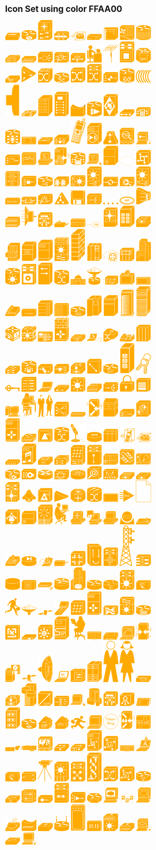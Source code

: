# Icon Set using color FFAA00

<img src='100baset_hub.svg' alt='100baset_hub.svg' width='50px' /> 
<img src='10700.svg' alt='10700.svg' width='50px' /> 
<img src='10GE_FCoE.svg' alt='10GE_FCoE.svg' width='50px' /> 
<img src='15200.svg' alt='15200.svg' width='50px' /> 
<img src='3200_mobile_access_router.svg' alt='3200_mobile_access_router.svg' width='50px' /> 
<img src='3x74_desktop.svg' alt='3x74_desktop.svg' width='50px' /> 
<img src='3x74_floor.svg' alt='3x74_floor.svg' width='50px' /> 
<img src='6700_series.svg' alt='6700_series.svg' width='50px' /> 
<img src='7500ars_7513.svg' alt='7500ars_7513.svg' width='50px' /> 
<img src='access_gateway.svg' alt='access_gateway.svg' width='50px' /> 
<img src='accesspoint.svg' alt='accesspoint.svg' width='50px' /> 
<img src='ace.svg' alt='ace.svg' width='50px' /> 
<img src='ACS.svg' alt='ACS.svg' width='50px' /> 
<img src='adm.svg' alt='adm.svg' width='50px' /> 
<img src='androgenous_person.svg' alt='androgenous_person.svg' width='50px' /> 
<img src='antenna.svg' alt='antenna.svg' width='50px' /> 
<img src='asic_processor.svg' alt='asic_processor.svg' width='50px' /> 
<img src='ASR_1000_Series.svg' alt='ASR_1000_Series.svg' width='50px' /> 
<img src='ata.svg' alt='ata.svg' width='50px' /> 
<img src='atm_3800.svg' alt='atm_3800.svg' width='50px' /> 
<img src='atm_fast_gigabit_etherswitch.svg' alt='atm_fast_gigabit_etherswitch.svg' width='50px' /> 
<img src='atm_router.svg' alt='atm_router.svg' width='50px' /> 
<img src='atm_switch.svg' alt='atm_switch.svg' width='50px' /> 
<img src='atm_tag_switch_router.svg' alt='atm_tag_switch_router.svg' width='50px' /> 
<img src='avs.svg' alt='avs.svg' width='50px' /> 
<img src='AXP.svg' alt='AXP.svg' width='50px' /> 
<img src='bbfw_media.svg' alt='bbfw_media.svg' width='50px' /> 
<img src='bbfw.svg' alt='bbfw.svg' width='50px' /> 
<img src='bbsm.svg' alt='bbsm.svg' width='50px' /> 
<img src='branch_office.svg' alt='branch_office.svg' width='50px' /> 
<img src='breakout_box.svg' alt='breakout_box.svg' width='50px' /> 
<img src='bridge.svg' alt='bridge.svg' width='50px' /> 
<img src='broadband_router.svg' alt='broadband_router.svg' width='50px' /> 
<img src='bts_10200.svg' alt='bts_10200.svg' width='50px' /> 
<img src='cable_modem.svg' alt='cable_modem.svg' width='50px' /> 
<img src='callmanager.svg' alt='callmanager.svg' width='50px' /> 
<img src='carrier_routing_system.svg' alt='carrier_routing_system.svg' width='50px' /> 
<img src='car.svg' alt='car.svg' width='50px' /> 
<img src='cddi_fddi.svg' alt='cddi_fddi.svg' width='50px' /> 
<img src='cdm.svg' alt='cdm.svg' width='50px' /> 
<img src='cellular_phone.svg' alt='cellular_phone.svg' width='50px' /> 
<img src='centri_firewall.svg' alt='centri_firewall.svg' width='50px' /> 
<img src='cisco_1000.svg' alt='cisco_1000.svg' width='50px' /> 
<img src='cisco_asa_5500.svg' alt='cisco_asa_5500.svg' width='50px' /> 
<img src='cisco_ca.svg' alt='cisco_ca.svg' width='50px' /> 
<img src='cisco_file_engine.svg' alt='cisco_file_engine.svg' width='50px' /> 
<img src='cisco_hub.svg' alt='cisco_hub.svg' width='50px' /> 
<img src='ciscosecurity.svg' alt='ciscosecurity.svg' width='50px' /> 
<img src='cisco_unified_presence_server.svg' alt='cisco_unified_presence_server.svg' width='50px' /> 
<img src='cisco_unityexpress.svg' alt='cisco_unityexpress.svg' width='50px' /> 
<img src='ciscoworks.svg' alt='ciscoworks.svg' width='50px' /> 
<img src='class_4_5_switch.svg' alt='class_4_5_switch.svg' width='50px' /> 
<img src='cloud.svg' alt='cloud.svg' width='50px' /> 
<img src='communications_server.svg' alt='communications_server.svg' width='50px' /> 
<img src='contact_center.svg' alt='contact_center.svg' width='50px' /> 
<img src='content_engine_cache_director.svg' alt='content_engine_cache_director.svg' width='50px' /> 
<img src='content_service_router.svg' alt='content_service_router.svg' width='50px' /> 
<img src='content_service_switch_1100.svg' alt='content_service_switch_1100.svg' width='50px' /> 
<img src='content_switch_module.svg' alt='content_switch_module.svg' width='50px' /> 
<img src='content_switch.svg' alt='content_switch.svg' width='50px' /> 
<img src='content_transformation_engine_cte.svg' alt='content_transformation_engine_cte.svg' width='50px' /> 
<img src='cs_mars.svg' alt='cs_mars.svg' width='50px' /> 
<img src='csm_s.svg' alt='csm_s.svg' width='50px' /> 
<img src='csu_dsu.svg' alt='csu_dsu.svg' width='50px' /> 
<img src='CUBE.svg' alt='CUBE.svg' width='50px' /> 
<img src='detector.svg' alt='detector.svg' width='50px' /> 
<img src='directory_server.svg' alt='directory_server.svg' width='50px' /> 
<img src='diskette.svg' alt='diskette.svg' width='50px' /> 
<img src='distributed_director.svg' alt='distributed_director.svg' width='50px' /> 
<img src='dot_dot.svg' alt='dot_dot.svg' width='50px' /> 
<img src='dpt.svg' alt='dpt.svg' width='50px' /> 
<img src='dslam.svg' alt='dslam.svg' width='50px' /> 
<img src='dual_mode_ap.svg' alt='dual_mode_ap.svg' width='50px' /> 
<img src='dwdm_filter.svg' alt='dwdm_filter.svg' width='50px' /> 
<img src='end_office.svg' alt='end_office.svg' width='50px' /> 
<img src='fax.svg' alt='fax.svg' width='50px' /> 
<img src='fc_storage.svg' alt='fc_storage.svg' width='50px' /> 
<img src='fddi_ring.svg' alt='fddi_ring.svg' width='50px' /> 
<img src='fibre_channel_director.svg' alt='fibre_channel_director.svg' width='50px' /> 
<img src='fibre_channel_disk_subsystem.svg' alt='fibre_channel_disk_subsystem.svg' width='50px' /> 
<img src='fibre_channel_fabric_switch.svg' alt='fibre_channel_fabric_switch.svg' width='50px' /> 
<img src='file_cabinet.svg' alt='file_cabinet.svg' width='50px' /> 
<img src='file_server.svg' alt='file_server.svg' width='50px' /> 
<img src='fileserver.svg' alt='fileserver.svg' width='50px' /> 
<img src='firewall_service_module_fwsm.svg' alt='firewall_service_module_fwsm.svg' width='50px' /> 
<img src='firewall.svg' alt='firewall.svg' width='50px' /> 
<img src='front_end_processor.svg' alt='front_end_processor.svg' width='50px' /> 
<img src='gatekeeper.svg' alt='gatekeeper.svg' width='50px' /> 
<img src='general_applicance.svg' alt='general_applicance.svg' width='50px' /> 
<img src='generic_building.svg' alt='generic_building.svg' width='50px' /> 
<img src='generic_gateway.svg' alt='generic_gateway.svg' width='50px' /> 
<img src='generic_processor.svg' alt='generic_processor.svg' width='50px' /> 
<img src='generic_softswitch.svg' alt='generic_softswitch.svg' width='50px' /> 
<img src='gigabit_switch_atm_tag_router.svg' alt='gigabit_switch_atm_tag_router.svg' width='50px' /> 
<img src='government_building.svg' alt='government_building.svg' width='50px' /> 
<img src='Ground_terminal.svg' alt='Ground_terminal.svg' width='50px' /> 
<img src='guard.svg' alt='guard.svg' width='50px' /> 
<img src='h323.svg' alt='h323.svg' width='50px' /> 
<img src='handheld.svg' alt='handheld.svg' width='50px' /> 
<img src='hootphone.svg' alt='hootphone.svg' width='50px' /> 
<img src='host.svg' alt='host.svg' width='50px' /> 
<img src='hp_mini.svg' alt='hp_mini.svg' width='50px' /> 
<img src='hub.svg' alt='hub.svg' width='50px' /> 
<img src='iad_router.svg' alt='iad_router.svg' width='50px' /> 
<img src='ibm_mainframe.svg' alt='ibm_mainframe.svg' width='50px' /> 
<img src='ibm_mini_as400.svg' alt='ibm_mini_as400.svg' width='50px' /> 
<img src='ibm_tower.svg' alt='ibm_tower.svg' width='50px' /> 
<img src='icm.svg' alt='icm.svg' width='50px' /> 
<img src='ics.svg' alt='ics.svg' width='50px' /> 
<img src='intelliswitch_stack.svg' alt='intelliswitch_stack.svg' width='50px' /> 
<img src='internet_streamer.svg' alt='internet_streamer.svg' width='50px' /> 
<img src='ios_firewall.svg' alt='ios_firewall.svg' width='50px' /> 
<img src='ios_slb.svg' alt='ios_slb.svg' width='50px' /> 
<img src='ip_communicator.svg' alt='ip_communicator.svg' width='50px' /> 
<img src='ip_dsl.svg' alt='ip_dsl.svg' width='50px' /> 
<img src='ip_phone.svg' alt='ip_phone.svg' width='50px' /> 
<img src='ip.svg' alt='ip.svg' width='50px' /> 
<img src='iptc.svg' alt='iptc.svg' width='50px' /> 
<img src='ip_telephony_router.svg' alt='ip_telephony_router.svg' width='50px' /> 
<img src='iptv_content_manager.svg' alt='iptv_content_manager.svg' width='50px' /> 
<img src='iptv_server.svg' alt='iptv_server.svg' width='50px' /> 
<img src='iscsi_router.svg' alt='iscsi_router.svg' width='50px' /> 
<img src='isdn_switch.svg' alt='isdn_switch.svg' width='50px' /> 
<img src='itp.svg' alt='itp.svg' width='50px' /> 
<img src='jbod.svg' alt='jbod.svg' width='50px' /> 
<img src='keys.svg' alt='keys.svg' width='50px' /> 
<img src='key.svg' alt='key.svg' width='50px' /> 
<img src='lan_to_lan.svg' alt='lan_to_lan.svg' width='50px' /> 
<img src='laptop.svg' alt='laptop.svg' width='50px' /> 
<img src='layer_2_remote_switch.svg' alt='layer_2_remote_switch.svg' width='50px' /> 
<img src='layer_3_switch.svg' alt='layer_3_switch.svg' width='50px' /> 
<img src='lightweight_ap.svg' alt='lightweight_ap.svg' width='50px' /> 
<img src='localdirector.svg' alt='localdirector.svg' width='50px' /> 
<img src='lock.svg' alt='lock.svg' width='50px' /> 
<img src='longreach_cpe.svg' alt='longreach_cpe.svg' width='50px' /> 
<img src='macintosh.svg' alt='macintosh.svg' width='50px' /> 
<img src='mac_woman.svg' alt='mac_woman.svg' width='50px' /> 
<img src='man_woman.svg' alt='man_woman.svg' width='50px' /> 
<img src='mas_gateway.svg' alt='mas_gateway.svg' width='50px' /> 
<img src='mau.svg' alt='mau.svg' width='50px' /> 
<img src='mcu.svg' alt='mcu.svg' width='50px' /> 
<img src='mdu.svg' alt='mdu.svg' width='50px' /> 
<img src='me_1100.svg' alt='me_1100.svg' width='50px' /> 
<img src='Mediator.svg' alt='Mediator.svg' width='50px' /> 
<img src='meetingplace.svg' alt='meetingplace.svg' width='50px' /> 
<img src='mesh_ap.svg' alt='mesh_ap.svg' width='50px' /> 
<img src='metro_1500.svg' alt='metro_1500.svg' width='50px' /> 
<img src='mgx_8000_multiservice_switch.svg' alt='mgx_8000_multiservice_switch.svg' width='50px' /> 
<img src='microphone.svg' alt='microphone.svg' width='50px' /> 
<img src='microwebserver.svg' alt='microwebserver.svg' width='50px' /> 
<img src='mini_vax.svg' alt='mini_vax.svg' width='50px' /> 
<img src='mobile_access_ip_phone.svg' alt='mobile_access_ip_phone.svg' width='50px' /> 
<img src='mobile_access_router.svg' alt='mobile_access_router.svg' width='50px' /> 
<img src='modem.svg' alt='modem.svg' width='50px' /> 
<img src='moh_server.svg' alt='moh_server.svg' width='50px' /> 
<img src='MSE.svg' alt='MSE.svg' width='50px' /> 
<img src='mulitswitch_device.svg' alt='mulitswitch_device.svg' width='50px' /> 
<img src='multi_fabric_server_switch.svg' alt='multi_fabric_server_switch.svg' width='50px' /> 
<img src='multilayer_remote_switch.svg' alt='multilayer_remote_switch.svg' width='50px' /> 
<img src='mux.svg' alt='mux.svg' width='50px' /> 
<img src='MXE.svg' alt='MXE.svg' width='50px' /> 
<img src='nac_appliance.svg' alt='nac_appliance.svg' width='50px' /> 
<img src='NCE_router.svg' alt='NCE_router.svg' width='50px' /> 
<img src='NCE.svg' alt='NCE.svg' width='50px' /> 
<img src='netflow_router.svg' alt='netflow_router.svg' width='50px' /> 
<img src='netranger.svg' alt='netranger.svg' width='50px' /> 
<img src='netsonar.svg' alt='netsonar.svg' width='50px' /> 
<img src='network_management.svg' alt='network_management.svg' width='50px' /> 
<img src='Nexus_1000.svg' alt='Nexus_1000.svg' width='50px' /> 
<img src='Nexus_2000.svg' alt='Nexus_2000.svg' width='50px' /> 
<img src='Nexus_5000.svg' alt='Nexus_5000.svg' width='50px' /> 
<img src='Nexus_7000.svg' alt='Nexus_7000.svg' width='50px' /> 
<img src='octel.svg' alt='octel.svg' width='50px' /> 
<img src='ons15500.svg' alt='ons15500.svg' width='50px' /> 
<img src='optical_amplifier.svg' alt='optical_amplifier.svg' width='50px' /> 
<img src='optical_services_router.svg' alt='optical_services_router.svg' width='50px' /> 
<img src='optical_transport.svg' alt='optical_transport.svg' width='50px' /> 
<img src='pad.svg' alt='pad.svg' width='50px' /> 
<img src='pad_x28.svg' alt='pad_x28.svg' width='50px' /> 
<img src='page_icon.svg' alt='page_icon.svg' width='50px' /> 
<img src='pbx.svg' alt='pbx.svg' width='50px' /> 
<img src='pbx_switch.svg' alt='pbx_switch.svg' width='50px' /> 
<img src='pc_adapter_card.svg' alt='pc_adapter_card.svg' width='50px' /> 
<img src='pc_man.svg' alt='pc_man.svg' width='50px' /> 
<img src='pc_routercard.svg' alt='pc_routercard.svg' width='50px' /> 
<img src='pc_software.svg' alt='pc_software.svg' width='50px' /> 
<img src='pc.svg' alt='pc.svg' width='50px' /> 
<img src='pc_video.svg' alt='pc_video.svg' width='50px' /> 
<img src='phone_fax.svg' alt='phone_fax.svg' width='50px' /> 
<img src='phone.svg' alt='phone.svg' width='50px' /> 
<img src='pix_firewall.svg' alt='pix_firewall.svg' width='50px' /> 
<img src='pmc.svg' alt='pmc.svg' width='50px' /> 
<img src='printer.svg' alt='printer.svg' width='50px' /> 
<img src='programmable_switch.svg' alt='programmable_switch.svg' width='50px' /> 
<img src='protocol_translator.svg' alt='protocol_translator.svg' width='50px' /> 
<img src='pxf.svg' alt='pxf.svg' width='50px' /> 
<img src='radio_tower.svg' alt='radio_tower.svg' width='50px' /> 
<img src='ratemux.svg' alt='ratemux.svg' width='50px' /> 
<img src='relational_database.svg' alt='relational_database.svg' width='50px' /> 
<img src='repeater.svg' alt='repeater.svg' width='50px' /> 
<img src='RF_modem.svg' alt='RF_modem.svg' width='50px' /> 
<img src='router_firewall.svg' alt='router_firewall.svg' width='50px' /> 
<img src='routerin_building.svg' alt='routerin_building.svg' width='50px' /> 
<img src='router.svg' alt='router.svg' width='50px' /> 
<img src='router_with_silicon_switch.svg' alt='router_with_silicon_switch.svg' width='50px' /> 
<img src='route_switch_processor.svg' alt='route_switch_processor.svg' width='50px' /> 
<img src='rpsrps.svg' alt='rpsrps.svg' width='50px' /> 
<img src='running_man.svg' alt='running_man.svg' width='50px' /> 
<img src='sattelite_dish.svg' alt='sattelite_dish.svg' width='50px' /> 
<img src='sattelite.svg' alt='sattelite.svg' width='50px' /> 
<img src='scanner.svg' alt='scanner.svg' width='50px' /> 
<img src='server_switch.svg' alt='server_switch.svg' width='50px' /> 
<img src='server_with_router.svg' alt='server_with_router.svg' width='50px' /> 
<img src='service_control.svg' alt='service_control.svg' width='50px' /> 
<img src='Service_Module.svg' alt='Service_Module.svg' width='50px' /> 
<img src='Service_router.svg' alt='Service_router.svg' width='50px' /> 
<img src='Services.svg' alt='Services.svg' width='50px' /> 
<img src='Set_top_box.svg' alt='Set_top_box.svg' width='50px' /> 
<img src='simulitlayer_switch.svg' alt='simulitlayer_switch.svg' width='50px' /> 
<img src='sip_proxy_werver.svg' alt='sip_proxy_werver.svg' width='50px' /> 
<img src='sitting_woman.svg' alt='sitting_woman.svg' width='50px' /> 
<img src='small_business.svg' alt='small_business.svg' width='50px' /> 
<img src='small_hub.svg' alt='small_hub.svg' width='50px' /> 
<img src='softphone.svg' alt='softphone.svg' width='50px' /> 
<img src='softswitch_pgw_mgc.svg' alt='softswitch_pgw_mgc.svg' width='50px' /> 
<img src='software_based_server.svg' alt='software_based_server.svg' width='50px' /> 
<img src='Space_router.svg' alt='Space_router.svg' width='50px' /> 
<img src='speaker.svg' alt='speaker.svg' width='50px' /> 
<img src='ssc.svg' alt='ssc.svg' width='50px' /> 
<img src='ssl_terminator.svg' alt='ssl_terminator.svg' width='50px' /> 
<img src='standard_host.svg' alt='standard_host.svg' width='50px' /> 
<img src='standing_man.svg' alt='standing_man.svg' width='50px' /> 
<img src='standing_woman.svg' alt='standing_woman.svg' width='50px' /> 
<img src='stb.svg' alt='stb.svg' width='50px' /> 
<img src='storage_router.svg' alt='storage_router.svg' width='50px' /> 
<img src='storage_server.svg' alt='storage_server.svg' width='50px' /> 
<img src='stp.svg' alt='stp.svg' width='50px' /> 
<img src='streamer.svg' alt='streamer.svg' width='50px' /> 
<img src='sun_workstation.svg' alt='sun_workstation.svg' width='50px' /> 
<img src='supercomputer.svg' alt='supercomputer.svg' width='50px' /> 
<img src='svx.svg' alt='svx.svg' width='50px' /> 
<img src='system_controller.svg' alt='system_controller.svg' width='50px' /> 
<img src='tablet.svg' alt='tablet.svg' width='50px' /> 
<img src='tape_array.svg' alt='tape_array.svg' width='50px' /> 
<img src='tdm_router.svg' alt='tdm_router.svg' width='50px' /> 
<img src='telecommuter_house_pc.svg' alt='telecommuter_house_pc.svg' width='50px' /> 
<img src='telecommuter_house.svg' alt='telecommuter_house.svg' width='50px' /> 
<img src='telecommuter_icon.svg' alt='telecommuter_icon.svg' width='50px' /> 
<img src='terminal.svg' alt='terminal.svg' width='50px' /> 
<img src='token.svg' alt='token.svg' width='50px' /> 
<img src='TP_MCU.svg' alt='TP_MCU.svg' width='50px' /> 
<img src='transpath.svg' alt='transpath.svg' width='50px' /> 
<img src='truck.svg' alt='truck.svg' width='50px' /> 
<img src='turret.svg' alt='turret.svg' width='50px' /> 
<img src='tv.svg' alt='tv.svg' width='50px' /> 
<img src='ubr910.svg' alt='ubr910.svg' width='50px' /> 
<img src='umg_series.svg' alt='umg_series.svg' width='50px' /> 
<img src='unity_server.svg' alt='unity_server.svg' width='50px' /> 
<img src='universal_gateway.svg' alt='universal_gateway.svg' width='50px' /> 
<img src='university.svg' alt='university.svg' width='50px' /> 
<img src='upc.svg' alt='upc.svg' width='50px' /> 
<img src='ups.svg' alt='ups.svg' width='50px' /> 
<img src='vault.svg' alt='vault.svg' width='50px' /> 
<img src='video_camera.svg' alt='video_camera.svg' width='50px' /> 
<img src='vip.svg' alt='vip.svg' width='50px' /> 
<img src='virtual_layer_switch.svg' alt='virtual_layer_switch.svg' width='50px' /> 
<img src='virtual_switch_controller_vsc3000.svg' alt='virtual_switch_controller_vsc3000.svg' width='50px' /> 
<img src='voice_atm_switch.svg' alt='voice_atm_switch.svg' width='50px' /> 
<img src='voice_commserver.svg' alt='voice_commserver.svg' width='50px' /> 
<img src='voice_router.svg' alt='voice_router.svg' width='50px' /> 
<img src='voice_switch.svg' alt='voice_switch.svg' width='50px' /> 
<img src='vpn_concentrator.svg' alt='vpn_concentrator.svg' width='50px' /> 
<img src='vpn_gateway.svg' alt='vpn_gateway.svg' width='50px' /> 
<img src='VSS.svg' alt='VSS.svg' width='50px' /> 
<img src='wae.svg' alt='wae.svg' width='50px' /> 
<img src='wavelength_router.svg' alt='wavelength_router.svg' width='50px' /> 
<img src='web_browser.svg' alt='web_browser.svg' width='50px' /> 
<img src='web_cluster.svg' alt='web_cluster.svg' width='50px' /> 
<img src='web_server.svg' alt='web_server.svg' width='50px' /> 
<img src='wifi_tag.svg' alt='wifi_tag.svg' width='50px' /> 
<img src='wireless_bridge.svg' alt='wireless_bridge.svg' width='50px' /> 
<img src='wireless_location_appliance.svg' alt='wireless_location_appliance.svg' width='50px' /> 
<img src='wireless_router.svg' alt='wireless_router.svg' width='50px' /> 
<img src='wireless.svg' alt='wireless.svg' width='50px' /> 
<img src='wireless_transport.svg' alt='wireless_transport.svg' width='50px' /> 
<img src='wism.svg' alt='wism.svg' width='50px' /> 
<img src='wlan_controller.svg' alt='wlan_controller.svg' width='50px' /> 
<img src='workgroup_director.svg' alt='workgroup_director.svg' width='50px' /> 
<img src='workgroup_switch.svg' alt='workgroup_switch.svg' width='50px' /> 
<img src='workstation.svg' alt='workstation.svg' width='50px' /> 

